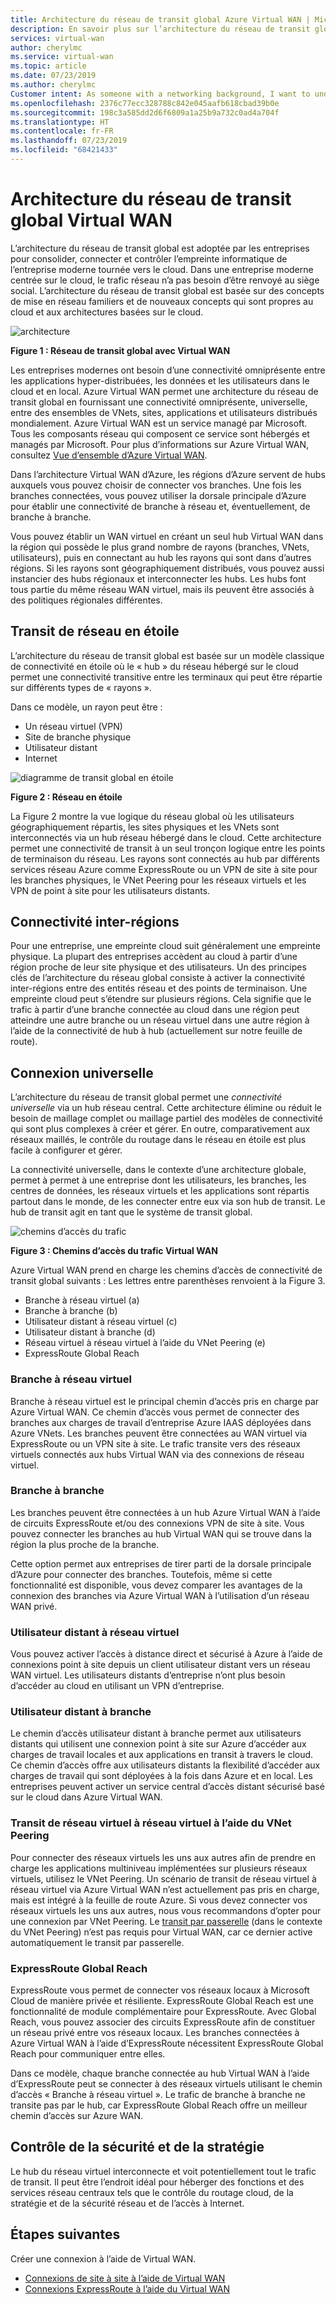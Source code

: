 ```yaml
---
title: Architecture du réseau de transit global Azure Virtual WAN | Microsoft Docs
description: En savoir plus sur l’architecture du réseau de transit global pour Virtual WAN
services: virtual-wan
author: cherylmc
ms.service: virtual-wan
ms.topic: article
ms.date: 07/23/2019
ms.author: cherylmc
Customer intent: As someone with a networking background, I want to understand global transit network architecture as it relates to Virtual WAN.
ms.openlocfilehash: 2376c77ecc328788c842e045aafb618cbad39b0e
ms.sourcegitcommit: 198c3a585dd2d6f6809a1a25b9a732c0ad4a704f
ms.translationtype: HT
ms.contentlocale: fr-FR
ms.lasthandoff: 07/23/2019
ms.locfileid: "68421433"
---
```

# <a name="global-transit-network-architecture-and-virtual-wan"></a>Architecture du réseau de transit global Virtual WAN

L’architecture du réseau de transit global est adoptée par les entreprises pour consolider, connecter et contrôler l’empreinte informatique de l’entreprise moderne tournée vers le cloud. Dans une entreprise moderne centrée sur le cloud, le trafic réseau n’a pas besoin d’être renvoyé au siège social. L’architecture du réseau de transit global est basée sur des concepts de mise en réseau familiers et de nouveaux concepts qui sont propres au cloud et aux architectures basées sur le cloud.

![architecture](./media/virtual-wan-global-transit-network-architecture/architecture2.png)

**Figure 1 : Réseau de transit global avec Virtual WAN**

Les entreprises modernes ont besoin d’une connectivité omniprésente entre les applications hyper-distribuées, les données et les utilisateurs dans le cloud et en local. Azure Virtual WAN permet une architecture du réseau de transit global en fournissant une connectivité omniprésente, universelle, entre des ensembles de VNets, sites, applications et utilisateurs distribués mondialement. Azure Virtual WAN est un service managé par Microsoft. Tous les composants réseau qui composent ce service sont hébergés et managés par Microsoft. Pour plus d’informations sur Azure Virtual WAN, consultez [Vue d’ensemble d’Azure Virtual WAN](virtual-wan-about.md).

Dans l’architecture Virtual WAN d’Azure, les régions d’Azure servent de hubs auxquels vous pouvez choisir de connecter vos branches. Une fois les branches connectées, vous pouvez utiliser la dorsale principale d’Azure pour établir une connectivité de branche à réseau et, éventuellement, de branche à branche.

Vous pouvez établir un WAN virtuel en créant un seul hub Virtual WAN dans la région qui possède le plus grand nombre de rayons (branches, VNets, utilisateurs), puis en connectant au hub les rayons qui sont dans d’autres régions. Si les rayons sont géographiquement distribués, vous pouvez aussi instancier des hubs régionaux et interconnecter les hubs. Les hubs font tous partie du même réseau WAN virtuel, mais ils peuvent être associés à des politiques régionales différentes.

## <a name="hub"></a>Transit de réseau en étoile

L’architecture du réseau de transit global est basée sur un modèle classique de connectivité en étoile où le « hub » du réseau hébergé sur le cloud permet une connectivité transitive entre les terminaux qui peut être répartie sur différents types de « rayons ».
  
Dans ce modèle, un rayon peut être :

* Un réseau virtuel (VPN)
* Site de branche physique
* Utilisateur distant
* Internet

![diagramme de transit global en étoile](./media/virtual-wan-global-transit-network-architecture/architecture.png)

**Figure 2 : Réseau en étoile**

La Figure 2 montre la vue logique du réseau global où les utilisateurs géographiquement répartis, les sites physiques et les VNets sont interconnectés via un hub réseau hébergé dans le cloud. Cette architecture permet une connectivité de transit à un seul tronçon logique entre les points de terminaison du réseau. Les rayons sont connectés au hub par différents services réseau Azure comme ExpressRoute ou un VPN de site à site pour les branches physiques, le VNet Peering pour les réseaux virtuels et les VPN de point à site pour les utilisateurs distants.

## <a name="crossregion"></a>Connectivité inter-régions

Pour une entreprise, une empreinte cloud suit généralement une empreinte physique. La plupart des entreprises accèdent au cloud à partir d’une région proche de leur site physique et des utilisateurs. Un des principes clés de l’architecture du réseau global consiste à activer la connectivité inter-régions entre des entités réseau et des points de terminaison. Une empreinte cloud peut s’étendre sur plusieurs régions. Cela signifie que le trafic à partir d’une branche connectée au cloud dans une région peut atteindre une autre branche ou un réseau virtuel dans une autre région à l’aide de la connectivité de hub à hub (actuellement sur notre feuille de route).

## <a name="any"></a>Connexion universelle

L’architecture du réseau de transit global permet une *connectivité universelle* via un hub réseau central. Cette architecture élimine ou réduit le besoin de maillage complet ou maillage partiel des modèles de connectivité qui sont plus complexes à créer et gérer. En outre, comparativement aux réseaux maillés, le contrôle du routage dans le réseau en étoile est plus facile à configurer et gérer.

La connectivité universelle, dans le contexte d’une architecture globale, permet à permet à une entreprise dont les utilisateurs, les branches, les centres de données, les réseaux virtuels et les applications sont répartis partout dans le monde, de les connecter entre eux via son hub de transit. Le hub de transit agit en tant que le système de transit global.

![chemins d’accès du trafic](./media/virtual-wan-global-transit-network-architecture/trafficpath.png)

**Figure 3 : Chemins d’accès du trafic Virtual WAN**

Azure Virtual WAN prend en charge les chemins d’accès de connectivité de transit global suivants : Les lettres entre parenthèses renvoient à la Figure 3.

* Branche à réseau virtuel (a)  
* Branche à branche (b)
* Utilisateur distant à réseau virtuel (c)
* Utilisateur distant à branche (d)
* Réseau virtuel à réseau virtuel à l’aide du VNet Peering (e)
* ExpressRoute Global Reach 

### <a name="branchvnet"></a>Branche à réseau virtuel

Branche à réseau virtuel est le principal chemin d’accès pris en charge par Azure Virtual WAN. Ce chemin d’accès vous permet de connecter des branches aux charges de travail d’entreprise Azure IAAS déployées dans Azure VNets. Les branches peuvent être connectées au WAN virtuel via ExpressRoute ou un VPN site à site. Le trafic transite vers des réseaux virtuels connectés aux hubs Virtual WAN via des connexions de réseau virtuel.

### <a name="branchbranch"></a>Branche à branche

Les branches peuvent être connectées à un hub Azure Virtual WAN à l’aide de circuits ExpressRoute et/ou des connexions VPN de site à site. Vous pouvez connecter les branches au hub Virtual WAN qui se trouve dans la région la plus proche de la branche.

Cette option permet aux entreprises de tirer parti de la dorsale principale d’Azure pour connecter des branches. Toutefois, même si cette fonctionnalité est disponible, vous devez comparer les avantages de la connexion des branches via Azure Virtual WAN à l’utilisation d’un réseau WAN privé.

### <a name="usertovnet"></a>Utilisateur distant à réseau virtuel

Vous pouvez activer l’accès à distance direct et sécurisé à Azure à l’aide de connexions point à site depuis un client utilisateur distant vers un réseau WAN virtuel. Les utilisateurs distants d’entreprise n’ont plus besoin d’accéder au cloud en utilisant un VPN d’entreprise.

### <a name="usertobranch"></a>Utilisateur distant à branche

Le chemin d’accès utilisateur distant à branche permet aux utilisateurs distants qui utilisent une connexion point à site sur Azure d’accéder aux charges de travail locales et aux applications en transit à travers le cloud. Ce chemin d’accès offre aux utilisateurs distants la flexibilité d’accéder aux charges de travail qui sont déployées à la fois dans Azure et en local. Les entreprises peuvent activer un service central d’accès distant sécurisé basé sur le cloud dans Azure Virtual WAN.

### <a name="vnetvnet"></a>Transit de réseau virtuel à réseau virtuel à l’aide du VNet Peering

Pour connecter des réseaux virtuels les uns aux autres afin de prendre en charge les applications multiniveau implémentées sur plusieurs réseaux virtuels, utilisez le VNet Peering. Un scénario de transit de réseau virtuel à réseau virtuel via Azure Virtual WAN n’est actuellement pas pris en charge, mais est intégré à la feuille de route Azure. Si vous devez connecter vos réseaux virtuels les uns aux autres, nous vous recommandons d’opter pour une connexion par VNet Peering. Le [transit par passerelle](../virtual-network/virtual-network-peering-overview.md#gateways-and-on-premises-connectivity) (dans le contexte du VNet Peering) n’est pas requis pour Virtual WAN, car ce dernier active automatiquement le transit par passerelle.

### <a name="globalreach"></a>ExpressRoute Global Reach

ExpressRoute vous permet de connecter vos réseaux locaux à Microsoft Cloud de manière privée et résiliente. ExpressRoute Global Reach est une fonctionnalité de module complémentaire pour ExpressRoute. Avec Global Reach, vous pouvez associer des circuits ExpressRoute afin de constituer un réseau privé entre vos réseaux locaux. Les branches connectées à Azure Virtual WAN à l’aide d’ExpressRoute nécessitent ExpressRoute Global Reach pour communiquer entre elles.

Dans ce modèle, chaque branche connectée au hub Virtual WAN à l’aide d’ExpressRoute peut se connecter à des réseaux virtuels utilisant le chemin d’accès « Branche à réseau virtuel ». Le trafic de branche à branche ne transite pas par le hub, car ExpressRoute Global Reach offre un meilleur chemin d’accès sur Azure WAN.

## <a name="security"></a>Contrôle de la sécurité et de la stratégie

Le hub du réseau virtuel interconnecte et voit potentiellement tout le trafic de transit. Il peut être l’endroit idéal pour héberger des fonctions et des services réseau centraux tels que le contrôle du routage cloud, de la stratégie et de la sécurité réseau et de l’accès à Internet.

## <a name="next-steps"></a>Étapes suivantes

Créer une connexion à l’aide de Virtual WAN.

* [Connexions de site à site à l’aide de Virtual WAN](virtual-wan-site-to-site-portal.md)
* [Connexions ExpressRoute à l’aide du Virtual WAN](virtual-wan-expressroute-portal.md)
